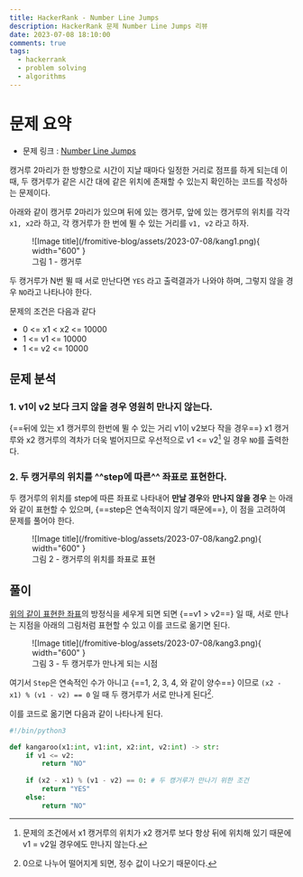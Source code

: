 ```yaml
---
title: HackerRank - Number Line Jumps
description: HackerRank 문제 Number Line Jumps 리뷰
date: 2023-07-08 18:10:00
comments: true
tags:
  - hackerrank
  - problem solving
  - algorithms
---
```


# 문제 요약

* 문제 링크 : [Number Line Jumps](https://www.hackerrank.com/challenges/kangaroo/problem)

캥거루 2마리가 한 방향으로 시간이 지날 때마다 일정한 거리로 점프를 하게 되는데 이때, 두 캥거루가 같은 시간 대에 같은 위치에 존재할 수 있는지 확인하는 코드를 작성하는 문제이다.

아래와 같이 캥거루 2마리가 있으며 뒤에 있는 캥거루, 앞에 있는 캥거루의 위치를 각각 `x1, x2`라 하고, 각 캥거루가 한 번에 뛸 수 있는 거리를 `v1, v2` 라고 하자.
<figure markdown>
  ![Image title](/fromitive-blog/assets/2023-07-08/kang1.png){ width="600" }
  <figcaption>그림 1 - 캥거루</figcaption>
</figure>

두 캥거루가 N번 뛸 때 서로 만난다면 `YES` 라고 출력결과가 나와야 하며, 그렇지 않을 경우 `NO`라고 나타나야 한다.

문제의 조건은 다음과 같다

* 0 <= x1 < x2 <= 10000
* 1 <= v1 <= 10000
* 1 <= v2  <= 10000

## 문제 분석

### 1. v1이 v2 보다 크지 않을 경우 영원히 만나지 않는다.

{==뒤에 있는 x1 캥거루의 한번에 뛸 수 있는 거리 v1이 v2보다 작을 경우==} x1 캥거루와 x2 캥거루의 격차가 더욱 벌어지므로 우선적으로 v1 <= v2[^1] 일 경우 `NO`를 출력한다.
[^1]: 문제의 조건에서 x1 캥거루의 위치가 x2 캥거루 보다 항상 뒤에 위치해 있기 때문에 v1 = v2일 경우에도 만나지 않는다.

### 2. 두 캥거루의 위치를 ^^step에 따른^^ 좌표로 표현한다. 

두 캥거루의 위치를 step에 따른 좌표로 나타내어 **만날 경우**와 **만나지 않을 경우** 는 아래와 같이 표현할 수 있으며, {==step은 연속적이지 않기 때문에==}, 이 점을 고려하여 문제를 풀어야 한다.

<figure markdown>
  ![Image title](/fromitive-blog/assets/2023-07-08/kang2.png){ width="600" }
  <figcaption>그림 2 - 캥거루의 위치를 좌표로 표현</figcaption>
</figure>

## 풀이

[위의 같이 표현한 좌표](/fromitive-blog/coding-interview/2023-07-08-hackerrank-1/#2-step)의 방정식을 세우게 되면 되면 {==v1 > v2==} 일 때, 서로 만나는 지점을 아래의 그림처럼 표현할 수 있고 이를 코드로 옮기면 된다.

<figure markdown>
  ![Image title](/fromitive-blog/assets/2023-07-08/kang3.png){ width="600" }
  <figcaption>그림 3 - 두 캥거루가 만나게 되는 시점</figcaption>
</figure>

여기서 `Step`은 연속적인 수가 아니고 {==1, 2, 3, 4, 와 같이 양수==} 이므로 `(x2 - x1) % (v1 - v2) == 0` 일 때 두 캥거루가 서로 만나게 된다[^2].

이를 코드로 옮기면 다음과 같이 나타나게 된다.

``` python title='kangaroo.py' linenums="1"
#!/bin/python3

def kangaroo(x1:int, v1:int, x2:int, v2:int) -> str:
    if v1 <= v2:
        return "NO"
    
    if (x2 - x1) % (v1 - v2) == 0: # 두 캥거루가 만나기 위한 조건
        return "YES"
    else:
        return "NO"

```

[^2]: 0으로 나누어 떨어지게 되면, 정수 값이 나오기 때문이다. 